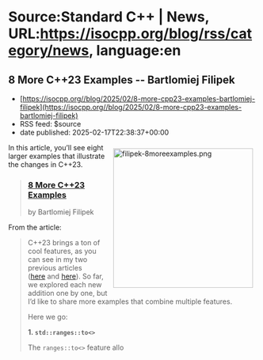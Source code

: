 # Source:Standard C++ | News, URL:https://isocpp.org/blog/rss/category/news, language:en

## 8 More C++23 Examples -- Bartlomiej Filipek
 - [https://isocpp.org//blog/2025/02/8-more-cpp23-examples-bartlomiej-filipek](https://isocpp.org//blog/2025/02/8-more-cpp23-examples-bartlomiej-filipek)
 - RSS feed: $source
 - date published: 2025-02-17T22:38:37+00:00

<p>
	<img alt="filipek-8moreexamples.png" src="https://isocpp.org/files/img/filipek-8moreexamples.png" style="width: 282px; margin: 10px; float: right;" />In this article, you&rsquo;ll see eight larger examples that illustrate the changes in C++23.</p>
<blockquote>
	<h3>
		<a href="https://www.cppstories.com/2024/cpp23_more_examples/">8 More C++23 Examples</a></h3>
	<p>
		by Bartlomiej Filipek</p>
</blockquote>
<p>
	From the article:</p>
<blockquote>
	<p>
		C++23 brings a ton of cool features, as you can see in my two previous articles (<a href="https://www.cppstories.com/2024/cpp23_lang/">here</a>&nbsp;and&nbsp;<a href="https://www.cppstories.com/2024/cpp23_lib/">here</a>). So far, we explored each new addition one by one, but I&rsquo;d like to share more examples that combine multiple features.</p>
	<p>
		Here we go:</p>
	<p id="1-stdrangesto">
		<strong>1.&nbsp;<code>std::ranges::to&lt;&gt;</code>&nbsp;</strong></p>
	<p>
		The&nbsp;<code>ranges::to&lt;&gt;</code>&nbsp;feature allo

